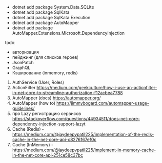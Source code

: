 * dotnet add package System.Data.SQLite
* dotnet add package SqlKata
* dotnet add package SqlKata.Execution
* dotnet add package AutoMapper
* dotnet add package AutoMapper.Extensions.Microsoft.DependencyInjection

todo:
* авторизация
* пейджинг (для списков героев)
* JsonPatch
* GraphQL
* Кэширование (inmemory, redis)

1) AuthService (User, Roles)
2) ActionFilter https://medium.com/geekculture/how-i-use-an-actionfilter-in-net-core-to-streamline-authorization-f12acbea7788
3) AutoMapper (docs) https://automapper.org/ 
4) AutoMapper (how to) https://jimmybogard.com/automapper-usage-guidelines/
5) про Lazy регистрацию сервисов https://stackoverflow.com/questions/44934511/does-net-core-dependency-injection-support-lazyt
6) Cache (Redis) - https://medium.com/@jaydeepvpatil225/implementation-of-the-redis-cache-in-the-net-core-api-c8276167ef0c
7) Cache (InMemory) - https://medium.com/@jaydeepvpatil225/implement-in-memory-cache-in-the-net-core-api-251ce58c37bc